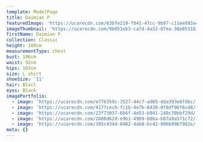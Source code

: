 ```yaml
---
template: ModelPage
title: Daimian P
featuredImage: 'https://ucarecdn.com/63bfe210-f041-47cc-9b07-c11ee893a4ad/'
imageThumbnail: 'https://ucarecdn.com/9b051eb3-ca7d-4a32-87ea-30e853161f74/'
firstName: Daimian P
collection: Classic
height: 180cm
measurementType: chest
bust: 106cm
waist: 92cm
hips: 103cm
size: L shirt
shoeSize: '11'
hair: Blacl
eyes: Black
imagePortfolio:
  - image: 'https://ucarecdn.com/e776359c-3527-44c7-ad65-dda393e8fdbc/'
  - image: 'https://ucarecdn.com/4177cecb-fc1b-4e7b-8439-0f8df96f6cd8/'
  - image: 'https://ucarecdn.com/22f73037-6b6f-4e53-b941-240c70bbf29d/'
  - image: 'https://ucarecdn.com/2880d62d-e9b1-4989-b0ba-b87a9a571c72/'
  - image: 'https://ucarecdn.com/305c434d-0482-4ab8-bc42-006b9967982e/'
meta: {}
---
```


